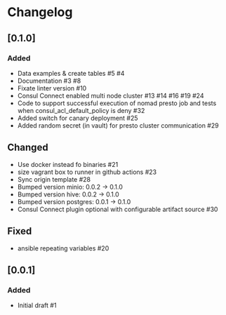 # Changelog

## [0.1.0]

### Added

- Data examples & create tables #5 #4
- Documentation #3 #8
- Fixate linter version #10
- Consul Connect enabled multi node cluster #13 #14 #16 #19 #24
- Code to support successful execution of nomad presto job and tests when consul_acl_default_policy is deny #32
- Added switch for canary deployment #25
- Added random secret (in vault) for presto cluster communication #29

## Changed

- Use docker instead fo binaries #21
- size vagrant box to runner in github actions #23
- Sync origin template #28
- Bumped version minio: 0.0.2 -> 0.1.0
- Bumped version hive: 0.0.2 -> 0.1.0
- Bumped version postgres: 0.0.1 -> 0.1.0
- Consul Connect plugin optional with configurable artifact source #30

## Fixed

- ansible repeating variables #20

## [0.0.1]

### Added

- Initial draft #1
